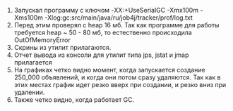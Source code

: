 1. Запускал программу с ключом -XX:+UseSerialGC -Xmx100m -Xms100m -Xlog:gc:src/main/java/ru/job4j/tracker/prof/log.txt
2. Перед этим проверял с heap 16 мб. Так как программе для работы требуется heap ~ 50 - 80 мб, то естественно происходила 
OutOfMemoryError
3. Скрины из утилит прилагаются. 
4. Отчет вывода из консоли для утилит типа jps, jstat и jmap прилагается
5. На графиках четко видно момент, когда запускается создание 250_000 объявлений, и когда они потом сразу удаляются. 
Так как в этих местах график идет резко вверх при создании, и резко вниз при удалении. 
6. Также четко видно, когда работает GC.